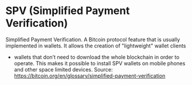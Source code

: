 # SPV (Simplified Payment Verification)

Simplified Payment Verification. A Bitcoin protocol feature that is usually
implemented in wallets. It allows the creation of "lightweight" wallet clients
- wallets that don’t need to download the whole blockchain in order to
operate. This makes it possible to install SPV wallets on mobile phones and
other space limited devices.
Source: https://bitcoin.org/en/glossary/simplified-payment-verification

